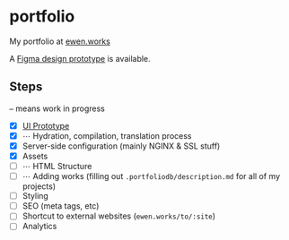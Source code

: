 # portfolio

My portfolio at [ewen.works](https://ewen.works)

A [Figma design prototype](https://www.figma.com/file/UvxKH6pmm2CH8aodkMGmQi/ewen.works?node-id=426%3A77) is available.

## Steps

`⋯` means work in progress

- [x] [UI Prototype](https://www.figma.com/file/UvxKH6pmm2CH8aodkMGmQi/ewen.works?node-id=426%3A77)
- [x] ⋯ Hydration, compilation, translation process
- [x] Server-side configuration (mainly NGINX & SSL stuff)
- [x] Assets
- [ ] ⋯ HTML Structure
- [ ] ⋯ Adding works (filling out `.portfoliodb/description.md` for all of my projects)
- [ ] Styling
- [ ] SEO (meta tags, etc)
- [ ] Shortcut to external websites (`ewen.works/to/:site`)
- [ ] Analytics

